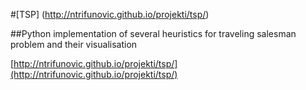 #[TSP] (http://ntrifunovic.github.io/projekti/tsp/)


##Python implementation of several heuristics for traveling salesman problem and their visualisation

[http://ntrifunovic.github.io/projekti/tsp/](http://ntrifunovic.github.io/projekti/tsp/)
